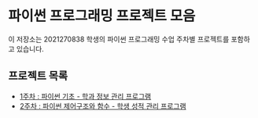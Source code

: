 # 파이썬 프로그래밍 프로젝트 모음
이 저장소는 2021270838 학생의 파이썬 프로그래밍 수업 주차별 프로젝트를 포함하고 있습니다.

## 프로젝트 목록
- [1주차 : 파이썬 기초 - 학과 정보 관리 프로그램](./week1-python-basics-project)
- [2주차 : 파이썬 제어구조와 함수 - 학생 성적 관리 프로그램](./week2-control-structures-functions)

